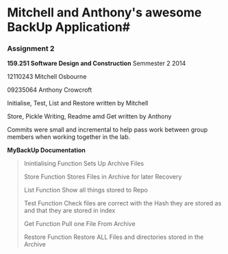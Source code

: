 # Mitchell and Anthony's awesome BackUp Application#
### Assignment 2 ###
**159.251         Software Design and Construction**
Semmester 2     2014
 
12110243        Mitchell Osbourne 

09235064        Anthony Crowcroft

Initialise, Test, List and Restore written by Mitchell

Store, Pickle Writing, Readme amd Get written by Anthony

Commits were small and incremental to help pass work between group members when working together in the lab.

   **MyBackUp Documentation**
>
>   Inintialising Function
> Sets Up Archive Files
>
>   Store Function
>Stores Files in Archive for later Recovery
>
>   List Function
>Show all things stored to Repo
>
>   Test Function
>Check files are correct with the Hash they are stored as and that they are stored in index
>
>   Get Function
>Pull one File From Archive
>
>   Restore Function
>Restore ALL Files and directories stored in the Archive
>